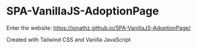 # SPA-VanillaJS-AdoptionPage
Enter the website: https://jonathz.github.io/SPA-VanillaJS-AdoptionPage/

Created with Tailwind CSS and Vanilla JavaScript
